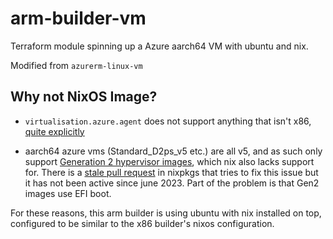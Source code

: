 <!--
SPDX-FileCopyrightText: 2022-2025 TII (SSRC) and the Ghaf contributors
SPDX-License-Identifier: Apache-2.0
-->

# arm-builder-vm

Terraform module spinning up a Azure aarch64 VM with ubuntu and nix.

Modified from `azurerm-linux-vm`

## Why not NixOS Image?

- `virtualisation.azure.agent` does not support anything that isn't x86, [quite explicitly](https://github.com/NixOS/nixpkgs/blob/master/nixos/modules/virtualisation/azure-agent.nix#L38)

- aarch64 azure vms (Standard_D2ps_v5 etc.) are all v5, and as such only support [Generation 2 hypervisor images](https://learn.microsoft.com/en-us/azure/virtual-machines/generation-2), which nix also lacks support for.
There is a [stale pull request](https://github.com/NixOS/nixpkgs/pull/236110) in nixpkgs that tries to fix this issue but it has not been active since june 2023. Part of the problem is that Gen2 images use EFI boot.

For these reasons, this arm builder is using ubuntu with nix installed on top, configured to be similar to the x86 builder's nixos configuration.
